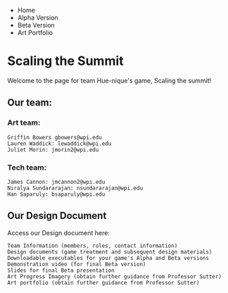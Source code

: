 <nav> 
    <ul>
        <li id="home">Home</li>
        <li id="Volunteer">Alpha Version</li>
        <li id="Activities">Beta Version</li>
        <li id="Parking">Art Portfolio</li>
    </ul>
</nav>

# Scaling the Summit 

Welcome to the page for team Hue-nique's game, Scaling the summit! 

## Our team: 

### Art team:

    Griffin Bowers gbowers@wpi.edu
    Lauren Waddick: lewaddick@wpi.edu
    Juliet Morin: jmorin2@wpi.edu 

### Tech team: 

    James Cannon: jmcannon2@wpi.edu 
    Niralya Sundararajan: nsundararajan@wpi.edu 
    Han Saparuly: bsaparuly@wpi.edu 

## Our Design Document 
Access our Design document here: 



    Team Information (members, roles, contact information)
    Design documents (game treatment and subsequent design materials)
    Downloadable executables for your game's Alpha and Beta versions
    Demonstration video (for final Beta version)
    Slides for final Beta presentation
    Art Progress Imagery (obtain further guidance from Professor Sutter)
    Art portfolio (obtain further guidance from Professor Sutter)



